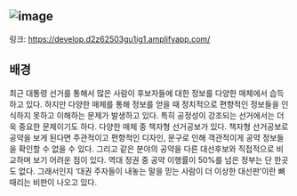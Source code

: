 ![image](https://user-images.githubusercontent.com/67368704/160507782-be1b0f69-cd1b-44b4-89ff-4458c036b3b0.png)
---
링크: https://develop.d2z62503gu1ig1.amplifyapp.com/
## 배경 
최근 대통령 선거를 통해서 많은 사람이 후보자들에 대한 정보를 다양한 매체에서 습득하고 있다. 하지만 다양한 매체를 통해 정보를 얻을 때 정치적으로 편향적인 정보들을 인식하지 못하고 이해하는 문제가 발생하고 있다. 특히 공정성이 강조되는 선거에서는 더욱 중요한 문제이기도 하다. 다양한 매체 중 책자형 선거공보가 있다. 책자형 선거공보로 공약을 보게 된다면 주관적이고 편향적인 디자인, 문구로 인해 객관적이게 공약 정보들을 확인할 수 없을 수 있다. 그리고 같은 분야의 공약을 다른 대선후보와 직접적으로 비교하며 보기 어려운 점이 있다. 역대 정권 중 공약 이행률이 50%를 넘은 정부는 단 한곳도 없다. 그래서인지 ‘대권 주자들이 내놓는 말을 믿는 사람이 더 이상한 대선판’이란 뼈 때리는 비판이 나오고 있다.
